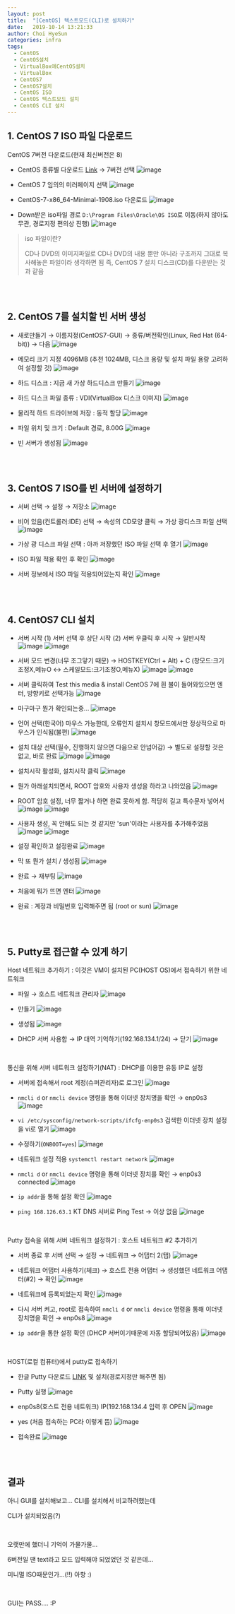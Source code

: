 ```yaml
---
layout: post
title:  "[CentOS] 텍스트모드(CLI)로 설치하기"
date:   2019-10-14 13:21:33
author: Choi HyeSun
categories: infra
tags:
  - CentOS
  - CentOS설치
  - VirtualBox에CentOS설치
  - VirtualBox
  - CentOS7
  - CentOS7설치
  - CentOS ISO
  - CentOS 텍스트모드 설치
  - CentOS CLI 설치
---
```


## 1. CentOS 7 ISO 파일 다운로드
CentOS 7버전 다운로드(현재 최신버전은 8)
  - CentOS 종류별 다운로드 [Link](https://wiki.centos.org/Download) → 7버전 선택
  ![image](/img/2019-10-14/CentOS-Install-CLI-001-downloads1.png)
  
  - CentOS 7 임의의 미러페이지 선택
  ![image](/img/2019-10-14/CentOS-Install-CLI-002-downloads2.png)
  
  - CentOS-7-x86_64-Minimal-1908.iso 다운로드
  ![image](/img/2019-10-14/CentOS-Install-CLI-003-downloads3.png)
  
  - Down받은 iso파일 경로 `D:\Program Files\Oracle\OS ISO`로 이동(하지 않아도 무관, 경로지정 편의상 진행)
  ![image](/img/2019-10-14/CentOS-Install-CLI-004-downloads4.png)
  
  > iso 파일이란?
  >
  > CD나 DVD의 이미지파일로 CD나 DVD의 내용 뿐만 아니라 구조까지 그대로 복사해놓은 파일이라 생각하면 됨
  > 즉, CentOS 7 설치 디스크(CD)를 다운받는 것과 같음
  
<br>
<br>

## 2. CentOS 7를 설치할 빈 서버 생성
  - 새로만들기 → 이름지정(CentOS7-GUI) → 종류/버전확인(Linux, Red Hat (64-bit)) → 다음
  ![image](/img/2019-10-14/CentOS-Install-CLI-005-Install1.png)
  
  - 메모리 크기 지정 4096MB (추천 1024MB, 디스크 용량 및 설치 파일 용량 고려하여 설정할 것)
  ![image](/img/2019-10-14/CentOS-Install-CLI-006-Install2.png)
  
  - 하드 디스크 : 지금 새 가상 하드디스크 만들기
  ![image](/img/2019-10-14/CentOS-Install-CLI-007-Install3.png)
  
  - 하드 디스크 파일 종류 : VDI(VirtualBox 디스크 이미지)
  ![image](/img/2019-10-14/CentOS-Install-CLI-008-Install4.png)
  
  - 물리적 하드 드라이브에 저장 : 동적 할당
  ![image](/img/2019-10-14/CentOS-Install-CLI-009-Install5.png)
  
  - 파일 위치 및 크기 : Default 경로, 8.00G
  ![image](/img/2019-10-14/CentOS-Install-CLI-010-Install6.png)
  
  - 빈 서버가 생성됨
  ![image](/img/2019-10-14/CentOS-Install-CLI-011-Install7.png)
  
<br>
<br>

## 3. CentOS 7 ISO를 빈 서버에 설정하기
  - 서버 선택 → 설정 → 저장소
  ![image](/img/2019-10-14/CentOS-Install-CLI-012-CInstall1.png)
  
  - 비어 있음(컨트롤러:IDE) 선택 → 속성의 CD모양 클릭 → 가상 광디스크 파일 선택
  ![image](/img/2019-10-14/CentOS-Install-CLI-013-CInstall2.png)
  
  - 가상 광 디스크 파일 선택 : 아까 저장했던 ISO 파일 선택 후 열기
  ![image](/img/2019-10-14/CentOS-Install-CLI-014-CInstall3.png)
  
  - ISO 파일 적용 확인 후 확인
  ![image](/img/2019-10-14/CentOS-Install-CLI-015-CInstall4.png)
  
  - 서버 정보에서 ISO 파일 적용되어있는지 확인
  ![image](/img/2019-10-14/CentOS-Install-CLI-016-CInstall5.png)

<br>
<br>

## 4. CentOS7 CLI 설치
  - 서버 시작 (1) 서버 선택 후 상단 시작 (2) 서버 우클릭 후 시작 → 일반시작
  ![image](/img/2019-10-14/CentOS-Install-CLI-017-CentOS1.png)
  ![image](/img/2019-10-14/CentOS-Install-CLI-018-CentOS2.png)
  
  - 서버 모드 변경(너무 조그맣기 때문) → HOSTKEY(Ctrl + Alt) + C (창모드:크기조정X,메뉴O ↔ 스케일모드:크기조정O,메뉴X)
  ![image](/img/2019-10-14/CentOS-Install-CLI-019-CentOS3.png)
  ![image](/img/2019-10-14/CentOS-Install-CLI-020-CentOS4.png)
  
  - 서버 클릭하여 Test this media & install CentOS 7에 흰 불이 들어와있으면 엔터, 방향키로 선택가능
  ![image](/img/2019-10-14/CentOS-Install-CLI-021-CentOS5.png)
  
  - 마구마구 뭔가 확인되는중...
  ![image](/img/2019-10-14/CentOS-Install-CLI-022-CentOS6.png)
  
  - 언어 선택(한국어) 마우스 가능한데, 오류인지 설치시 창모드에서만 정상적으로 마우스가 인식됨(불편)
  ![image](/img/2019-10-14/CentOS-Install-CLI-023-CentOS7.png)

  - 설치 대상 선택(필수, 진행하지 않으면 다음으로 안넘어감) → 별도로 설정할 것은 없고, 바로 완료
  ![image](/img/2019-10-14/CentOS-Install-CLI-024-CentOS8.png)
  ![image](/img/2019-10-14/CentOS-Install-CLI-025-CentOS9.png)
  
  - 설치시작 활성화, 설치시작 클릭
  ![image](/img/2019-10-14/CentOS-Install-CLI-026-CentOS10.png)
  
  - 뭔가 아래설치되면서, ROOT 암호와 사용자 생성을 하라고 나와있음
  ![image](/img/2019-10-14/CentOS-Install-CLI-027-CentOS11.png)
  
  - ROOT 암호 설정, 너무 짧거나 하면 완료 못하게 함. 적당히 길고 특수문자 넣어서
  ![image](/img/2019-10-14/CentOS-Install-CLI-028-CentOS12.png)
  ![image](/img/2019-10-14/CentOS-Install-CLI-029-CentOS13.png)
  
  - 사용자 생성, 꼭 안해도 되는 것 같지만 'sun'이라는 사용자를 추가해주었음
  ![image](/img/2019-10-14/CentOS-Install-CLI-030-CentOS14.png)
  ![image](/img/2019-10-14/CentOS-Install-CLI-031-CentOS15.png)

  - 설정 확인하고 설정완료
  ![image](/img/2019-10-14/CentOS-Install-CLI-032-CentOS16.png)
  
  - 막 또 뭔가 설치 / 생성됨
  ![image](/img/2019-10-14/CentOS-Install-CLI-033-CentOS17.png)
  
  - 완료 → 재부팅
  ![image](/img/2019-10-14/CentOS-Install-CLI-034-CentOS18.png)
  
  - 처음에 뭐가 뜨면 엔터
  ![image](/img/2019-10-14/CentOS-Install-CLI-035-CentOS19.png)
  
  - 완료 : 계정과 비밀번호 입력해주면 됨 (root or sun)
  ![image](/img/2019-10-14/CentOS-Install-CLI-036-CentOS20.png)
  
<br>
<br>

## 5. Putty로 접근할 수 있게 하기
Host 네트워크 추가하기 : 이것은 VM이 설치된 PC(HOST OS)에서 접속하기 위한 네트워크
  - 파일 → 호스트 네트워크 관리자
  ![image](/img/2019-10-14/CentOS-Install-CLI-037-putty1.png)
  
  - 만들기
  ![image](/img/2019-10-14/CentOS-Install-CLI-038-putty2.png)
  
  - 생성됨
  ![image](/img/2019-10-14/CentOS-Install-CLI-039-putty3.png)
  
  - DHCP 서버 사용함 → IP 대역 기억하기(192.168.134.1/24) → 닫기
  ![image](/img/2019-10-14/CentOS-Install-CLI-040-putty4.png)
  
<br>

통신을 위해 서버 네트워크 설정하기(NAT) : DHCP를 이용한 유동 IP로 설정
  - 서버에 접속해서 root 계정(슈퍼관리자)로 로그인
  ![image](/img/2019-10-14/CentOS-Install-CLI-041-putty5.png)

  - `nmcli d` or `nmcli device` 명령을 통해 이더넷 장치명을 확인 → enp0s3
  ![image](/img/2019-10-14/CentOS-Install-CLI-042-putty6.png)
  
  - `vi /etc/sysconfig/network-scripts/ifcfg-enp0s3` 검색한 이더넷 장치 설정을 vi로 열기
  ![image](/img/2019-10-14/CentOS-Install-CLI-043-putty7.png)
  
  - 수정하기(`ONBOOT=yes`)
  ![image](/img/2019-10-14/CentOS-Install-CLI-044-putty8.png)
  
  - 네트워크 설정 적용 `systemctl restart network`
  ![image](/img/2019-10-14/CentOS-Install-CLI-045-putty9.png)
  
  - `nmcli d` or `nmcli device` 명령을 통해 이더넷 장치를 확인 → enp0s3 connected
  ![image](/img/2019-10-14/CentOS-Install-CLI-046-putty10.png)
    
  - `ip addr`을 통해 설정 확인
  ![image](/img/2019-10-14/CentOS-Install-CLI-047-putty11.png)
  
  - `ping 168.126.63.1` KT DNS 서버로 Ping Test → 이상 없음
  ![image](/img/2019-10-14/CentOS-Install-CLI-048-putty12.png)
  
<br>

Putty 접속을 위해 서버 네트워크 설정하기 : 호스트 네트워크 #2 추가하기
  - 서버 종료 후 서버 선택 → 설정 → 네트워크 → 어댑터 2(탭)
  ![image](/img/2019-10-14/CentOS-Install-CLI-049-putty13.png)
  
  - 네트워크 어댑터 사용하기(체크) → 호스트 전용 어댑터 → 생성했던 네트워크 어댑터(#2) → 확인
  ![image](/img/2019-10-14/CentOS-Install-CLI-050-putty14.png)

  - 네트워크에 등록되었는지 확인
  ![image](/img/2019-10-14/CentOS-Install-CLI-051-putty15.png)
  
  - 다시 서버 켜고, root로 접속하여 `nmcli d` or `nmcli device` 명령을 통해 이더넷 장치명을 확인 → enp0s8
  ![image](/img/2019-10-14/CentOS-Install-CLI-052-putty16.png)

  - `ip addr`을 통한 설정 확인 (DHCP 서버이기때문에 자동 할당되어있음)
  ![image](/img/2019-10-14/CentOS-Install-CLI-053-putty17.png)
  
<br>

HOST(로컬 컴퓨터)에서 putty로 접속하기
  - 한글 Putty 다운로드 [LINK](http://hputty.org/) 및 설치(경로지정만 해주면 됨)
  
  - Putty 실행
  ![image](/img/2019-10-14/CentOS-Install-CLI-054-putty18.png)
  
  - enp0s8(호스트 전용 네트워크) IP(192.168.134.4 입력 후 OPEN
  ![image](/img/2019-10-14/CentOS-Install-CLI-055-putty19.png)
  
  - yes (처음 접속하는 PC라 이렇게 뜸)
  ![image](/img/2019-10-14/CentOS-Install-CLI-056-putty20.png)
  
  - 접속완료
  ![image](/img/2019-10-14/CentOS-Install-CLI-057-putty21.png)
  
<br>
<br>

## 결과
아니 GUI를 설치해보고... CLI를 설치해서 비교하려했는데

CLI가 설치되었음(?)

<br>

오랫만에 했더니 기억이 가물가물...

6버전일 땐 text라고 모드 입력해야 되었었던 것 같은데...

미니멀 ISO때문인가...(!!) 아항 :)

<br>

GUI는 PASS.... :P
  
